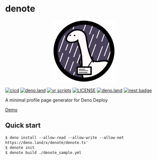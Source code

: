 # denote

<p align="center">
<img alt="logo" src="denote_logo.svg" width="200" height="200">
</p>

[![cicd](https://github.com/kawarimidoll/denote/workflows/cicd/badge.svg)](.github/workflows/cicd.yml)
[![deno.land](https://img.shields.io/badge/deno-%5E1.0.0-green?logo=deno)](https://deno.land)
[![vr scripts](https://badges.velociraptor.run/flat.svg)](https://velociraptor.run)
[![LICENSE](https://img.shields.io/badge/license-MIT-brightgreen)](LICENSE)
[![deno.land](https://img.shields.io/github/v/tag/kawarimidoll/denote?style=flat&logo=deno&label=deno.land&color=steelblue&sort=semver)](https://deno.land/x/denote)
[![nest badge](https://nest.land/badge.svg)](https://nest.land/package/denote)

A minimal profile page generator for Deno Deploy

[Demo](https://denote.deno.dev)

## Quick start

```
$ deno install --allow-read --allow-write --allow-net https://deno.land/x/denote/denote.ts'
$ denote init
$ denote build ./denote_sample.yml
```
